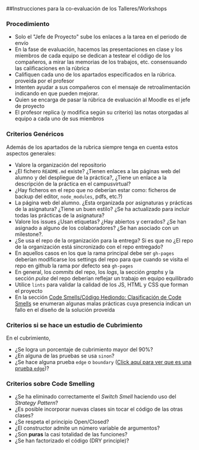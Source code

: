 ##Instrucciones para la co-evaluación de los Talleres/Workshops

### Procedimiento

* Solo el "Jefe de Proyecto" sube los enlaces a la tarea en el periodo de envío
* En la fase de evaluación, hacemos las presentaciones en clase y los miembros de cada equipo se dedican a testear el código de los compañeros, a mirar las memorias de los trabajos, etc. consensuando las calificaciones en la rúbrica
* Califiquen cada uno de los apartados especificados en la rúbrica. proveída por el profesor
* Intenten ayudar a sus compañeros con el mensaje de retroalimentación indicando en que pueden mejorar.
* Quien se encarga de pasar la rúbrica de evaluación al Moodle es el jefe de proyecto
* El profesor replica (y modifica según su criterio) las notas otorgadas al equipo a cada uno de sus miembros

### Criterios Genéricos

Además de los apartados de la rubrica siempre tenga en cuenta estos aspectos generales:

* Valore la organización del repositorio
* ¿El fichero `README.md` existe?  ¿Tienen enlaces a las páginas web del alumno y del despliegue de la práctica?, ¿Tiene un enlace a la descripción de la práctica en el campusvirtual?
* ¿Hay ficheros en el repo que no deberían estar como: ficheros de backup del editor, `node_modules`, pdfs,  etc.?)
* La página web del alumno. ¿Esta organizada por asignaturas y prácticas de la asignatura? ¿Tiene un buen estilo? ¿Se ha actualizado para incluir todas las prácticas de la asignatura?
* Valore los issues ¿Usan etiquetas? ¿Hay abiertos y cerrados? ¿Se han asignado a alguno de los colaboradores? ¿Se han asociado con un milestone?.
* ¿Se usa el repo de la organización para la entrega? Si es que no ¿El repo de la organización está sincronizado con el repo entregado?
* En aquellos casos en los que la rama principal debe ser `gh-pages` deberían modificarse los settings del repo para que cuando se visita el repo en github la rama por defecto sea `gh-pages`
* En general, los *commits* del repo, los *logs*, la sección *graphs*  y la sección *pulse* del repo deberían reflejar un trabajo en equipo equilibrado
* Utilice `lints` para validar la calidad de los JS, HTML y CSS que forman el proyecto
* En la sección [Code Smells/Código Hediondo: Clasificación de Code Smells](../apuntes/codesmell.md#clasificaci&#xF3;n-de-code-smells) se enumeran algunas malas prácticas cuya presencia indican un fallo en el diseño de la solución proveída

### Criterios si se hace un estudio de Cubrimiento

En el cubrimiento,

* ¿Se logra un  porcentaje de cubrimiento mayor del 90%?
* ¿En alguna de las pruebas se usa `sinon`?
* ¿Se hace alguna prueba `edge` o `boundary`
([Click aquí para ver que es una prueba `edge`](https://casianorodriguezleon.gitbooks.io/pl1516/content/covering.html))?

### Criterios sobre Code Smelling

* ¿Se ha eliminado correctamente el *Switch Smell* haciendo uso del *Strategy Pattern*?
* ¿Es posible incorporar nuevas clases sin tocar el código de las otras clases?
* ¿Se respeta el principio Open/Closed?
* ¿El constructor admite un número variable de argumentos?
* ¿Son **puras** la casi totalidad de las funciones?
* ¿Se han factorizado el código (DRY principle)?
